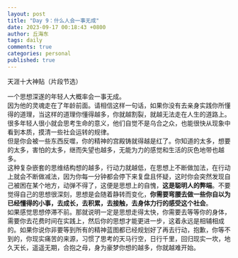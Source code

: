 ```yaml
---
layout: post
title: "Day 9：什么人会一事无成"
date: 2023-09-17 00:18:43 +0800
author: 丘海东 
tags: daily
comments: true
categories: personal
published: true
---
```

天涯十大神贴（片段节选）  

一个思想深遂的年轻人大概率会一事无成。  
因为他的灵魂走在了年龄前面。请相信这样一句话，如果你没有去亲身实践你所懂得的道理，当这样的道理你懂得越多，你就越割裂，就越无法走在人生的道路上。很多年轻人很小就会思考生命的意义，他们自觉不是乌合之众，也能很快从现象中看到本质，摸清一些社会运转的规律。  
但是你会被一些东西反噬，你的精神的宫殿铸就得越是红了。你知道的太多，想要的太多，害怕的太多，继而失望也越多，无能为力的感觉和生活的灰色地带也越多。  
这种复杂嵌套的思维结构想的越多，行动力就越低，在思想上不断做加法，在行动上就会不断做减法，因为你每一分钟都会停下来复盘且怀疑，这时你会突然发现自己被困在某个地方，动弹不得了，这便是思想上的自愧，**这是聪明人的弊端**。不要觉得自己的思想很深刻，思想是会随着静转而变化，**你需要弯腰去做一些你自以为已经懂得的小事，去成长，去积累，去接触，去身体力行的感受这个社会**。  
如果感觉思想停滞不前。那就说明一定是思想走得太快，你需要去等等你的身体，需要你去花费时间在实践上，然后你的思想才能更进一步，这着永远是相辅相成的。如果你说你非要等到所有的精神蓝图都已经规划好了再去行动，抱歉，你等不到的，你现实痛苦的来源，习惯了思考的天马行空，日行千里，回归现实一坎，地久天长，遥遥无期，合抱之母，身为豪梦你想的越多，你就越难开始。
